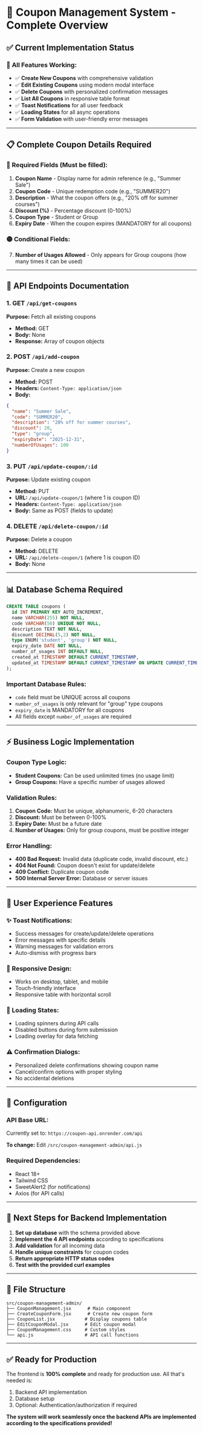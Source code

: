 # 🎫 Coupon Management System - Complete Overview

## ✅ **Current Implementation Status**

### 🎯 **All Features Working:**
- ✅ **Create New Coupons** with comprehensive validation
- ✅ **Edit Existing Coupons** using modern modal interface
- ✅ **Delete Coupons** with personalized confirmation messages
- ✅ **List All Coupons** in responsive table format
- ✅ **Toast Notifications** for all user feedback
- ✅ **Loading States** for all async operations
- ✅ **Form Validation** with user-friendly error messages

---

## 📋 **Complete Coupon Details Required**

### **🔴 Required Fields (Must be filled):**
1. **Coupon Name** - Display name for admin reference (e.g., "Summer Sale")
2. **Coupon Code** - Unique redemption code (e.g., "SUMMER20")
3. **Description** - What the coupon offers (e.g., "20% off for summer courses")
4. **Discount (%)** - Percentage discount (0-100%)
5. **Coupon Type** - Student or Group
6. **Expiry Date** - When the coupon expires (MANDATORY for all coupons)

### **🟡 Conditional Fields:**
7. **Number of Usages Allowed** - Only appears for Group coupons (how many times it can be used)

---

## 🔌 **API Endpoints Documentation**

### **1. GET** `/api/get-coupons`
**Purpose:** Fetch all existing coupons
- **Method:** GET
- **Body:** None
- **Response:** Array of coupon objects

### **2. POST** `/api/add-coupon`
**Purpose:** Create a new coupon
- **Method:** POST
- **Headers:** `Content-Type: application/json`
- **Body:**
```json
{
  "name": "Summer Sale",
  "code": "SUMMER20",
  "description": "20% off for summer courses",
  "discount": 20,
  "type": "group",
  "expiryDate": "2025-12-31",
  "numberOfUsages": 100
}
```

### **3. PUT** `/api/update-coupon/:id`
**Purpose:** Update existing coupon
- **Method:** PUT
- **URL:** `/api/update-coupon/1` (where 1 is coupon ID)
- **Headers:** `Content-Type: application/json`
- **Body:** Same as POST (fields to update)

### **4. DELETE** `/api/delete-coupon/:id`
**Purpose:** Delete a coupon
- **Method:** DELETE
- **URL:** `/api/delete-coupon/1` (where 1 is coupon ID)
- **Body:** None

---

## 📊 **Database Schema Required**

```sql
CREATE TABLE coupons (
  id INT PRIMARY KEY AUTO_INCREMENT,
  name VARCHAR(255) NOT NULL,
  code VARCHAR(50) UNIQUE NOT NULL,
  description TEXT NOT NULL,
  discount DECIMAL(5,2) NOT NULL,
  type ENUM('student', 'group') NOT NULL,
  expiry_date DATE NOT NULL,
  number_of_usages INT DEFAULT NULL,
  created_at TIMESTAMP DEFAULT CURRENT_TIMESTAMP,
  updated_at TIMESTAMP DEFAULT CURRENT_TIMESTAMP ON UPDATE CURRENT_TIMESTAMP
);
```

### **Important Database Rules:**
- `code` field must be UNIQUE across all coupons
- `number_of_usages` is only relevant for "group" type coupons
- `expiry_date` is MANDATORY for all coupons
- All fields except `number_of_usages` are required

---

## ⚡ **Business Logic Implementation**

### **Coupon Type Logic:**
- **Student Coupons:** Can be used unlimited times (no usage limit)
- **Group Coupons:** Have a specific number of usages allowed

### **Validation Rules:**
1. **Coupon Code:** Must be unique, alphanumeric, 6-20 characters
2. **Discount:** Must be between 0-100%
3. **Expiry Date:** Must be a future date
4. **Number of Usages:** Only for group coupons, must be positive integer

### **Error Handling:**
- **400 Bad Request:** Invalid data (duplicate code, invalid discount, etc.)
- **404 Not Found:** Coupon doesn't exist for update/delete
- **409 Conflict:** Duplicate coupon code
- **500 Internal Server Error:** Database or server issues

---

## 🎨 **User Experience Features**

### **✨ Toast Notifications:**
- Success messages for create/update/delete operations
- Error messages with specific details
- Warning messages for validation errors
- Auto-dismiss with progress bars

### **📱 Responsive Design:**
- Works on desktop, tablet, and mobile
- Touch-friendly interface
- Responsive table with horizontal scroll

### **🔄 Loading States:**
- Loading spinners during API calls
- Disabled buttons during form submission
- Loading overlay for data fetching

### **⚠️ Confirmation Dialogs:**
- Personalized delete confirmations showing coupon name
- Cancel/confirm options with proper styling
- No accidental deletions

---

## 🔧 **Configuration**

### **API Base URL:**
Currently set to: `https://coupon-api.onrender.com/api`

**To change:** Edit `/src/coupon-management-admin/api.js`

### **Required Dependencies:**
- React 18+
- Tailwind CSS
- SweetAlert2 (for notifications)
- Axios (for API calls)

---

## 🚀 **Next Steps for Backend Implementation**

1. **Set up database** with the schema provided above
2. **Implement the 4 API endpoints** according to specifications
3. **Add validation** for all incoming data
4. **Handle unique constraints** for coupon codes
5. **Return appropriate HTTP status codes**
6. **Test with the provided curl examples**

---

## 📁 **File Structure**
```
src/coupon-management-admin/
├── CouponManagement.jsx      # Main component
├── CreateCouponForm.jsx      # Create new coupon form
├── CouponList.jsx           # Display coupons table
├── EditCouponModal.jsx      # Edit coupon modal
├── CouponManagement.css     # Custom styles
└── api.js                   # API call functions
```

---

## ✅ **Ready for Production**

The frontend is **100% complete** and ready for production use. All that's needed is:
1. Backend API implementation
2. Database setup
3. Optional: Authentication/authorization if required

**The system will work seamlessly once the backend APIs are implemented according to the specifications provided!**
